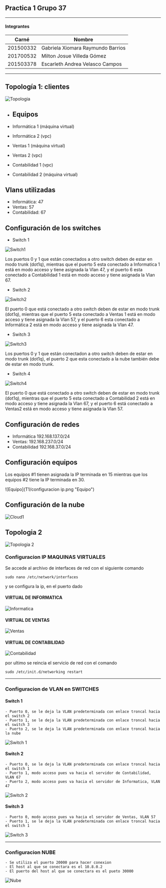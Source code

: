 ## Practica 1 Grupo 37

***
#### Integrantes
|   Carné   |               Nombre              |
| --------- | --------------------------------- |
| 201500332 | Gabriela Xiomara Raymundo Barrios |
| 201700532 | Milton Josue Villeda Gómez        |
| 201503378 | Escarleth Andrea Velasco Campos   |

***

## Topología 1: clientes

![Topologia](T1/topologia.png "Topologia")

- ## Equipos

- Informática 1 (máquina virtual)

- Informática 2 (vpc)

- Ventas 1 (máquina virtual)

- Ventas 2 (vpc)

- Contabilidad 1 (vpc)

- Contabilidad 2 (máquina virtual)

## Vlans utilizadas 

- Informática: 47
- Ventas: 57
- Contabilidad: 67

## Configuración de los switches

- Switch 1

![Switch1](T1/switch1.png "Switch1")

Los puertos 0 y 1 que están conectados a otro switch deben de estar en modo trunk (dot1q), mientras que el puerto 5 esta conectado a Informatica 1 está en modo acceso y tiene asignada la Vlan 47, y el puerto 6 esta conectado a Contabilidad 1 está en modo acceso y tiene asignada la Vlan 67.

- Switch 2

![Switch2](T1/switch2.png "Switch2")

El puerto 0 que está conectado a otro switch deben de estar en modo trunk (dot1q), mientras que el puerto 5 esta conectado a Ventas 1 está en modo acceso y tiene asignada la Vlan 57, y el puerto 6 esta conectado a Informática 2 está en modo acceso y tiene asignada la Vlan 47.

- Switch 3

![Switch3](T1/switch3.png "Switch3")

Los puertos 0 y 1 que están conectadon a otro switch deben de estar en modo trunk (dot1q), el puerto 2 que esta conectado a la nube también debe de estar en modo trunk.

- Switch 4

![Switch4](T1/switch4.png "Switch4")

El puerto 0 que está conectado a otro switch deben de estar en modo trunk (dot1q), mientras que el puerto 5 esta conectado a Contabilidad 2 está en modo acceso y tiene asignada la Vlan 67, y el puerto 6 está conectado a Ventas2 está en modo acceso y tiene asignada la Vlan 57.

## Configuración de redes

- Informática 192.168.137.0/24
- Ventas: 192.168.237.0/24
- Contabilidad 192.168.37.0/24

## Configuración equipos

Los equipos #1 tienen asignada la IP terminada en 15 mientras que los equipos #2 tiene la IP terminada en 30.

![Equipo](T1/configuracion ip.png "Equipo")

## Configuración de la nube

![Cloud1](T1/cloud1.png "Cloud1")

## Topologia 2 

![Topologia 2](config_GNS3/Topo2.png "Topologia 2")

### Configuracion IP MAQUINAS VIRTUALES
Se accede al archivo de interfaces de red con el siguiente comando

    sudo nano /etc/network/interfaces

y se configura la ip, en el puerto dado 

#### VIRTUAL DE INFORMATICA
![Informatica](Virtuales/T2_IPinfo.png "Informatica")

#### VIRTUAL DE VENTAS
![Ventas](Virtuales/T2_IPventas.png "Ventas")

#### VIRTUAL DE CONTABILIDAD
![Contabilidad](Virtuales/T2_IPconta.png "Contabilidad")

por ultimo se reincia el servicio de red con el comando

    sudo /etc/init.d/networking restart

***

### Configuracion de VLAN en SWITCHES

#### Switch 1
    - Puerto 0, se le deja la VLAN predeterminada con enlace troncal hacia el switch 2
    - Puerto 1, se le deja la VLAN predeterminada con enlace troncal hacia el switch 3
    - Puerto 2, se le deja la VLAN predeterminada con enlace troncal hacia la nube

![Switch 1](config_GNS3/T2_S1.png "Switch 1")

#### Switch 2
    - Puerto 0, se le deja la VLAN predeterminada con enlace troncal hacia el switch 1
    - Puerto 1, modo acceso pues va hacia el servidor de Contabilidad, VLAN 67
    - Puerto 2, modo acceso pues va hacia el servidor de Informatica, VLAN 47

![Switch 2](config_GNS3/T2_S2.png "Switch 2")

#### Switch 3
    - Puerto 0, modo acceso pues va hacia el servidor de Ventas, VLAN 57
    - Puerto 1, se le deja la VLAN predeterminada con enlace troncal hacia el switch 1

![Switch 3](config_GNS3/T2_S3.png "Switch 3")

***

### Configuracion NUBE

    - Se utiliza el puerto 20000 para hacer conexion
    - El host al que se conectara es el 10.8.0.2
    - El puerto del host al que se conectara es el pueto 30000

![Nube](config_GNS3/T2_nube.png "Nube")

